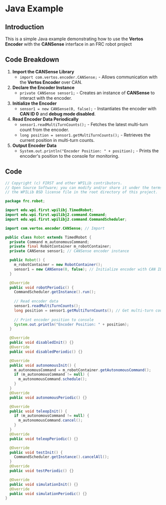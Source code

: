 # Java Example

## Introduction

This is a simple Java example demonstrating how to use the **Vertos Encoder** with the **CANSense** interface in an FRC robot project

## Code Breakdown

1. **Import the CANSense Library**
   * `import com.vertos.encoder.CANSense;` - Allows communication with the **Vertos Encoder** over CAN.
2. **Declare the Encoder Instance**
   * `private CANSense sensor1;` - Creates an instance of **CANSense** to interact with the encoder.
3. **Initialize the Encoder**
   * `sensor1 = new CANSense(0, false);` - Instantiates the encoder with **CAN ID 0** and **debug mode disabled**.
4. **Read Encoder Data Periodically**
   * `sensor1.readMultiTurnCounts();` - Fetches the latest multi-turn count from the encoder.
   * `long position = sensor1.getMultiTurnCounts();` - Retrieves the current position in multi-turn counts.
5. **Output Encoder Data**
   * `System.out.println("Encoder Position: " + position);` - Prints the encoder's position to the console for monitoring.

## Code

```java
// Copyright (c) FIRST and other WPILib contributors.
// Open Source Software; you can modify and/or share it under the terms of
// the WPILib BSD license file in the root directory of this project.

package frc.robot;

import edu.wpi.first.wpilibj.TimedRobot;
import edu.wpi.first.wpilibj2.command.Command;
import edu.wpi.first.wpilibj2.command.CommandScheduler;

import com.vertos.encoder.CANSense; // Import

public class Robot extends TimedRobot {
  private Command m_autonomousCommand;
  private final RobotContainer m_robotContainer;
  private CANSense sensor1; // CANSense encoder instance

  public Robot() {
    m_robotContainer = new RobotContainer();
    sensor1 = new CANSense(0, false); // Initialize encoder with CAN ID 0, debug mode off
  }

  @Override
  public void robotPeriodic() {
    CommandScheduler.getInstance().run();
    
    // Read encoder data
    sensor1.readMultiTurnCounts(); 
    long position = sensor1.getMultiTurnCounts(); // Get multi-turn count
    
    // Print encoder position to console
    System.out.println("Encoder Position: " + position);
  }

  @Override
  public void disabledInit() {}
  @Override
  public void disabledPeriodic() {}

  @Override
  public void autonomousInit() {
    m_autonomousCommand = m_robotContainer.getAutonomousCommand();
    if (m_autonomousCommand != null) {
      m_autonomousCommand.schedule();
    }
  }
  @Override
  public void autonomousPeriodic() {}

  @Override
  public void teleopInit() {
    if (m_autonomousCommand != null) {
      m_autonomousCommand.cancel();
    }
  }
  @Override
  public void teleopPeriodic() {}

  @Override
  public void testInit() {
    CommandScheduler.getInstance().cancelAll();
  }
  @Override
  public void testPeriodic() {}

  @Override
  public void simulationInit() {}
  @Override
  public void simulationPeriodic() {}
}

```
